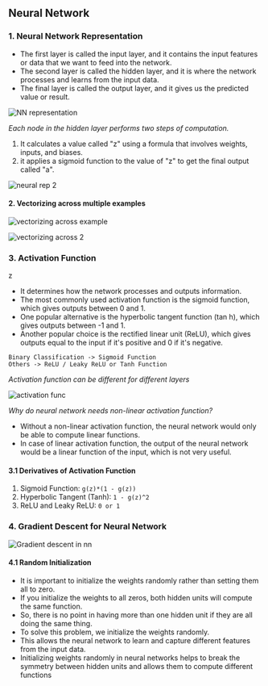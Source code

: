 ## Neural Network

### 1. Neural Network Representation

- The first layer is called the input layer, and it contains the input features or data that we want to feed into the network.
- The second layer is called the hidden layer, and it is where the network processes and learns from the input data.
- The final layer is called the output layer, and it gives us the predicted value or result.

![NN representation](https://github.com/user-attachments/assets/42e33d3b-908d-4584-bc11-dc655e31bf20)

_Each node in the hidden layer performs two steps of computation._

1. It calculates a value called "z" using a formula that involves weights, inputs, and biases.
2. it applies a sigmoid function to the value of "z" to get the final output called "a".

![neural rep 2](https://github.com/user-attachments/assets/47eb7169-47f5-4106-bbe8-43d7a2d30a7f)

#### 2. Vectorizing across multiple examples

![vectorizing across example](https://github.com/user-attachments/assets/e910a67d-e6c4-48fd-baee-3f2ee44ea5c2)

![vectorizing across 2](https://github.com/user-attachments/assets/272c8892-d73f-49b7-829f-5e43a565e438)

### 3. Activation Function
z
- It determines how the network processes and outputs information.
- The most commonly used activation function is the sigmoid function, which gives outputs between 0 and 1.
- One popular alternative is the hyperbolic tangent function (tan h), which gives outputs between -1 and 1.
- Another popular choice is the rectified linear unit (ReLU), which gives outputs equal to the input if it's positive and 0 if it's negative.

```
Binary Classification -> Sigmoid Function
Others -> ReLU / Leaky ReLU or Tanh Function
```

_Activation function can be different for different layers_

![activation func](https://github.com/user-attachments/assets/d2d0784d-37ac-40b7-9d58-78fa45e0a1ab)

_Why do neural network needs non-linear activation function?_

- Without a non-linear activation function, the neural network would only be able to compute linear functions.
- In case of linear activation function, the output of the neural network would be a linear function of the input, which is not very useful.

#### 3.1 Derivatives of Activation Function

1. Sigmoid Function: `g(z)*(1 - g(z))`
2. Hyperbolic Tangent (Tanh): `1 - g(z)^2`
3. ReLU and Leaky ReLU: `0 or 1`

### 4. Gradient Descent for Neural Network

![Gradient descent in nn](https://github.com/user-attachments/assets/ce9ac211-4f39-47d3-8cbd-7edb55dc5d48)

#### 4.1 Random Initialization

- It is important to initialize the weights randomly rather than setting them all to zero.
- If you initialize the weights to all zeros, both hidden units will compute the same function.
- So, there is no point in having more than one hidden unit if they are all doing the same thing.
- To solve this problem, we initialize the weights randomly.
- This allows the neural network to learn and capture different features from the input data.
- Initializing weights randomly in neural networks helps to break the symmetry between hidden units and allows them to compute different functions
